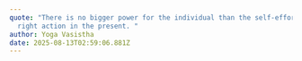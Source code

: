 ```yaml
---
quote: "There is no bigger power for the individual than the self-effort of
  right action in the present. "
author: Yoga Vasistha
date: 2025-08-13T02:59:06.881Z
---
```

